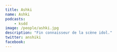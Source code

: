 ```yaml
---
title: Ashki
name: Ashki
podcasts:
    - ksdd
image: /people/ashki.jpg
description: "Fin connaisseur de la scène idol."
twitter: anshiki
facebook:
---
```


<People/>